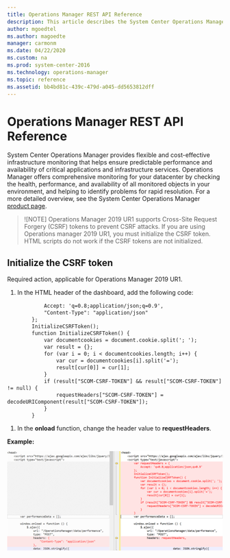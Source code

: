 ```yaml
---
title: Operations Manager REST API Reference
description: This article describes the System Center Operations Manager REST API reference content.  
author: mgoedtel
ms.author: magoedte
manager: carmonm
ms.date: 04/22/2020
ms.custom: na
ms.prod: system-center-2016
ms.technology: operations-manager
ms.topic: reference
ms.assetid: bb4bd81c-439c-479d-a045-dd5653812dff
---
```


# Operations Manager REST API Reference

System Center Operations Manager provides flexible and cost-effective infrastructure monitoring that helps ensure predictable performance and availability of critical applications and infrastructure services. Operations Manager offers comprehensive monitoring for your datacenter by checking the health, performance, and availability of all monitored objects in your environment, and helping to identify problems for rapid resolution. For a more detailed overview, see the System Center Operations Manager [product page](https://docs.microsoft.com/system-center/scom/).

> ![NOTE]
> Operations Manager 2019 UR1 supports Cross-Site Request Forgery (CSRF) tokens to prevent CSRF attacks. If you are using Operations manager 2019 UR1, you must initialize the CSRF token. HTML scripts do not work if the CSRF tokens are not initialized.

## Initialize the CSRF token

Required action, applicable for Operations Manager 2019 UR1.

1. In the HTML header of the dashboard, add the following code:

```var requestHeaders = {
            Accept: 'q=0.8;application/json;q=0.9',
            "Content-Type": "application/json"
        };
        InitializeCSRFToken();
        function InitializeCSRFToken() {
            var documentcookies = document.cookie.split('; ');
            var result = {};
            for (var i = 0; i < documentcookies.length; i++) {
                var cur = documentcookies[i].split('=');
                result[cur[0]] = cur[1];
            }
            if (result["SCOM-CSRF-TOKEN"] && result["SCOM-CSRF-TOKEN"] != null) {
                requestHeaders["SCOM-CSRF-TOKEN"] = decodeURIComponent(result["SCOM-CSRF-TOKEN"]);
            }
        }
```

1. In the **onload** function, change the header value to **requestHeaders**.

**Example:**

![Initialize the CSRF token example](./Media/index/116854.png)
